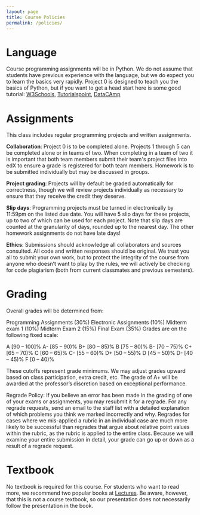 ```yaml
---
layout: page
title: Course Policies
permalink: /policies/
---
```


# Language
Course programming assignments will be in Python. We do not assume that students have previous experience with the language, but we do expect you to learn the basics very rapidly. Project 0 is designed to teach you the basics of Python, but if you want to get a head start here is some good tutorial: [W3Schools](https://www.w3schools.com/python/), [Tutorialspoint](https://www.tutorialspoint.com/python/), [DataCAmp](https://www.learnpython.org/)

# Assignments
This class includes regular programming projects and written assignments.

__Collaboration__: Project 0 is to be completed alone.  Projects 1 through 5 can be completed alone or in teams of two.  When completing in a team of two it is important that both team members submit their team's project files into edX to ensure a grade is registered for both team members.   Homework is to be submitted individually but may be discussed in groups.

__Project grading__: Projects will by default be graded automatically for correctness, though we will review projects individually as necessary to ensure that they receive the credit they deserve.   

__Slip days__: Programming projects must be turned in electronically by 11:59pm on the listed due date. You will have 5 slip days for these projects, up to two of which can be used for each project. Note that slip days are counted at the granularity of days, rounded up to the nearest day. The other homework assignments do not have late days!

__Ethics__: Submissions should acknowledge all collaborators and sources consulted. All code and written responses should be original. We trust you all to submit your own work, but to protect the integrity of the course from anyone who doesn’t want to play by the rules, we will actively be checking for code plagiarism (both from current classmates and previous semesters).

# Grading
Overall grades will be determined from:

Programming Assignments (30%)
Electronic Assignments (10%)
Midterm exam 1 (10%)
Midterm Exam 2 (15%)
Final Exam (35%)
Grades are on the following fixed scale:

A	[90 – 100]%
A-	[85 – 90)%
B+	[80 – 85)%
B	[75 – 80)%
B-	[70 – 75)%
C+	[65 – 70)%
C	[60 – 65)%
C-	[55 – 60)%
D+	[50 – 55)%
D	[45 – 50)%
D-	[40 – 45)%
F	[0 – 40)%

These cutoffs represent grade minimums. We may adjust grades upward based on class participation, extra credit, etc. The grade of A+ will be awarded at the professor’s discretion based on exceptional performance.

Regrade Policy: If you believe an error has been made in the grading of one of your exams or assignments, you may resubmit it for a regrade. For any regrade requests, send an email to the staff list with a detailed explanation of which problems you think we marked incorrectly and why. Regrades for cases where we mis-applied a rubric in an individual case are much more likely to be successful than regrades that argue about relative point values within the rubric, as the rubric is applied to the entire class. Because we will examine your entire submission in detail, your grade can go up or down as a result of a regrade request.

# Textbook
No textbook is required for this course. For students who want to read more, we recommend two popular books at [Lectures](https://rahmanidashti.github.io/znuai/lectures/). Be aware, however, that this is not a course textbook, so our presentation does not necessarily follow the presentation in the book.
